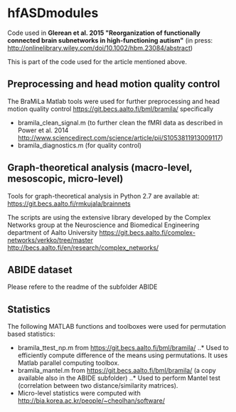 # hfASDmodules #
Code used in **Glerean et al. 2015 "Reorganization of functionally connected brain subnetworks in high-functioning autism"** (in press: http://onlinelibrary.wiley.com/doi/10.1002/hbm.23084/abstract)

This is part of the code used for the article mentioned above. 

## Preprocessing and head motion quality control ##
The BraMiLa Matlab tools were used for further preprocessing and head motion quality control
https://git.becs.aalto.fi/bml/bramila/
specifically
- bramila_clean_signal.m (to further clean the fMRI data as described in Power et al. 2014 http://www.sciencedirect.com/science/article/pii/S1053811913009117)
- bramila_diagnostics.m (for quality control)

## Graph-theoretical analysis (macro-level, mesoscopic, micro-level) ##
Tools for graph-theoretical analysis in Python 2.7 are available at:
https://git.becs.aalto.fi/rmkujala/brainnets

The scripts are using the extensive library developed by the Complex Networks group at the Neuroscience and Biomedical Engineering department of Aalto University
https://git.becs.aalto.fi/complex-networks/verkko/tree/master
http://becs.aalto.fi/en/research/complex_networks/

## ABIDE dataset ##
Please refere to the readme of the subfolder ABIDE 

## Statistics ##
The following MATLAB functions and toolboxes were used for permutation based statistics:
* bramila_ttest_np.m from https://git.becs.aalto.fi/bml/bramila/
..* Used to efficiently compute difference of the means using permutations. It uses Matlab parallel computing toolbox.
* bramila_mantel.m from https://git.becs.aalto.fi/bml/bramila/ (a copy available also in the ABIDE subfolder)
..* Used to perform Mantel test (correlation between two distance/similarity matrices). 
* Micro-level statistics were computed with http://bia.korea.ac.kr/people/~cheolhan/software/ 


